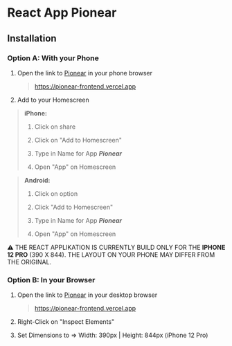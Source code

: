# React App Pionear

## Installation

### Option A: With your Phone

1. Open the link to [Pionear](https://pionear-frontend.vercel.app) in your phone browser

   > https://pionear-frontend.vercel.app

2. Add to your Homescreen

> **iPhone:**
>
> 1. Click on share
>
> 2. Click on "Add to Homescreen"
>
> 3. Type in Name for App **_Pionear_**
>
> 4. Open "App" on Homescreen

> **Android:**
>
> 1. Click on option
>
> 2. Click "Add to Homescreen"
>
> 3. Type in Name for App **_Pionear_**
>
> 4. Open "App" on Homescreen

⚠️ THE REACT APPLIKATION IS CURRENTLY BUILD ONLY FOR THE **IPHONE 12 PRO** (390 X 844). THE LAYOUT ON YOUR PHONE MAY DIFFER FROM THE ORIGINAL.

### Option B: In your Browser

1. Open the link to [Pionear](https://pionear-frontend.vercel.app) in your desktop browser

   > https://pionear-frontend.vercel.app

2. Right-Click on "Inspect Elements"

3. Set Dimensions to => Width: 390px | Height: 844px (iPhone 12 Pro)
